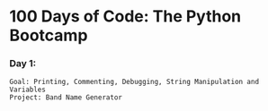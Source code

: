 # 100 Days of Code: The Python Bootcamp

### Day 1:

    Goal: Printing, Commenting, Debugging, String Manipulation and Variables
    Project: Band Name Generator
